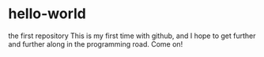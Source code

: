 # hello-world
the first repository
This is my first time with github, and I hope to get further and further along in the programming road. Come on!
